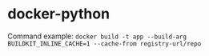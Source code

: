 # docker-python

Command example: `docker build -t app --build-arg BUILDKIT_INLINE_CACHE=1 --cache-from registry-url/repo`
